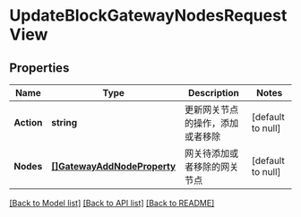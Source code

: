 # UpdateBlockGatewayNodesRequestView

## Properties
Name | Type | Description | Notes
------------ | ------------- | ------------- | -------------
**Action** | **string** | 更新网关节点的操作，添加或者移除 | [default to null]
**Nodes** | [**[]GatewayAddNodeProperty**](GatewayAddNodeProperty.md) | 网关待添加或者移除的网关节点 | [default to null]

[[Back to Model list]](../README.md#documentation-for-models) [[Back to API list]](../README.md#documentation-for-api-endpoints) [[Back to README]](../README.md)


